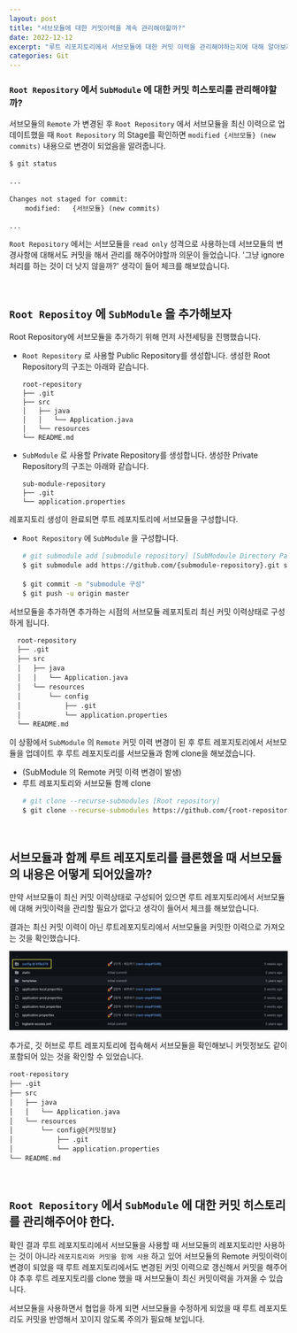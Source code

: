```yaml
---
layout: post
title: "서브모듈에 대한 커밋이력을 계속 관리해야할까?"
date: 2022-12-12
excerpt: "루트 리포지토리에서 서브모듈에 대한 커밋 이력을 관리해야하는지에 대해 알아보자"
categories: Git
---
```


### `Root Repository` 에서 `SubModule` 에 대한 커밋 히스토리를 관리해야할까?

서브모듈의 `Remote` 가 변경된 후 `Root Repository` 에서 서브모듈을 최신 이력으로 업데이트했을 때 `Root Repository` 의 Stage를 확인하면 `modified {서브모듈} (new commits)` 내용으로 변경이 되었음을 알려줍니다.

``` 
$ git status

...

Changes not staged for commit:
    modified:   {서브모듈} (new commits)

...
```

`Root Repository` 에서는 서브모듈을 `read only` 성격으로 사용하는데 서브모듈의 변경사항에 대해서도 커밋을 해서 관리를 해주어야할까 의문이 들었습니다. '그냥 ignore 처리를 하는 것이 더 낫지 않을까?' 생각이 들어 체크를 해보았습니다.

<br/>

## `Root Repositoy` 에 `SubModule` 을 추가해보자

Root Repository에 서브모듈을 추가하기 위해 먼저 사전세팅을 진행했습니다.

- `Root Repository` 로 사용할 Public Repository를 생성합니다. 생성한 Root Repository의 구조는 아래와 같습니다.
  ```
  root-repository
  ├── .git
  ├── src
  │   ├── java
  │   │   └── Application.java
  │   └── resources
  └── README.md
  ```
- `SubModule` 로 사용할 Private Repository를 생성합니다. 생성한 Private Repository의 구조는 아래와 같습니다.
  ```
  sub-module-repository
  ├── .git
  └── application.properties
  ```
레포지토리 생성이 완료되면 루트 레포지토리에 서브모듈을 구성합니다.

- `Root Repository` 에 `SubModule` 을 구성합니다.
  ``` bash
  # git submodule add [submodule repository] [SubModoule Directory Path]]
  $ git submodule add https://github.com/{submodule-repository}.git src/resources/config

  $ git commit -m "submodule 구성"
  $ git push -u origin master
  ```

서브모듈을 추가하면 추가하는 시점의 서브모듈 레포지토리 최신 커밋 이력상태로 구성하게 됩니다.
``` bash
  root-repository
  ├── .git
  ├── src
  │   ├── java
  │   │   └── Application.java
  │   └── resources
  │       └── config
  │           ├── .git
  │           └── application.properties
  └── README.md
```

이 상황에서 `SubModule` 의 `Remote` 커밋 이력 변경이 된 후 루트 레포지토리에서 서브모듈을 업데이트 후 루트 레포지토리를 서브모듈과 함께 clone을 해보겠습니다.

- (SubModule 의 Remote 커밋 이력 변경이 발생)
- 루트 레포지토리와 서브모듈 함께 clone
  ``` bash
  # git clone --recurse-submodules [Root repository]
  $ git clone --recurse-submodules https://github.com/{root-repository}.git
  ```

<br/>

## 서브모듈과 함께 루트 레포지토리를 클론했을 때 서브모듈의 내용은 어떻게 되어있을까?

만약 서브모듈이 최신 커밋 이력상태로 구성되어 있으면 루트 레포지토리에서 서브모듈에 대해 커밋이력을 관리할 필요가 없다고 생각이 들어서 체크를 해보았습니다.

결과는 최신 커밋 이력이 아닌 루트레포지토리에서 서브모듈을 커밋한 이력으로 가져오는 것을 확인했습니다.

![이미지](https://raw.githubusercontent.com/wlroh/wlroh.github.io/main/assets/images/2022-12-12-git-submodule.png)

추가로, 깃 허브로 루트 레포지토리에 접속해서 서브모듈을 확인해보니 커밋정보도 같이 포함되어 있는 것을 확인할 수 있었습니다.

  ``` bash
  root-repository
  ├── .git
  ├── src
  │   ├── java
  │   │   └── Application.java
  │   └── resources
  │       └── config@{커밋정보}
  │           ├── .git
  │           └── application.properties
  └── README.md
  ```

<br/>

## `Root Repository` 에서 `SubModule` 에 대한 커밋 히스토리를 관리해주어야 한다.

확인 결과 루트 레포지토리에서 서브모듈을 사용할 때 서브모듈의 레포지토리만 사용하는 것이 아니라 `레포지토리와 커밋을 함께 사용` 하고 있어 서브모듈의 Remote 커밋이력이 변경이 되었을 때 루트 레포지토리에서도 변경된 커밋 이력으로 갱신해서 커밋을 해주어야 추후 루트 레포지토리를 clone 했을 때 서브모듈이 최신 커밋이력을 가져올 수 있습니다.

서브모듈을 사용하면서 협업을 하게 되면 서브모듈을 수정하게 되었을 때 루트 레포지토리도 커밋을 반영해서 꼬이지 않도록 주의가 필요해 보입니다.
